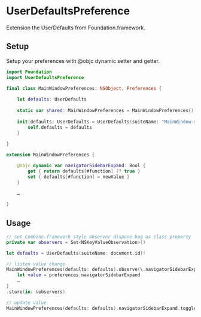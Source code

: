 # UserDefaultsPreference

Extension the UserDefaults from Foundation.framework. 

## Setup
Setup your preferences with @objc dynamic setter and getter.

```swift
import Foundation
import UserDefaultsPreference

final class MainWindowPreferences: NSObject, Preferences {
    
    let defaults: UserDefaults
    
    static var shared: MainWindowPreferences = MainWindowPreferences()
    
    init(defaults: UserDefaults = UserDefaults(suiteName: "MainWindow-shared")!) {
        self.defaults = defaults
    }
    
}

extension MainWindowPreferences {

    @objc dynamic var navigatorSidebarExpand: Bool {
        get { return defaults[#function] ?? true }
        set { defaults[#function] = newValue }
    }

    …
    
}

```

## Usage 

```swift
// set Combine.framework style observer dispose bag as class property
private var observers = Set<NSKeyValueObservation>()

let defaults = UserDefaults(suiteName: document.id)!

// listen value change 
MainWindowPreferences(defaults: defaults).observe(\.navigatorSidebarExpand, options: [.initial, .new]) { [weak self] (preferences, _) in
    let value = preferences.navigatorSidebarExpand
    …
}
.store(in: &observers)

// update value
MainWindowPreferences(defaults: defaults).navigatorSidebarExpand.toggle()
```